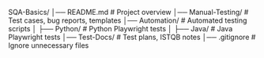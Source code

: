 SQA-Basics/
│── README.md               # Project overview
│── Manual-Testing/         # Test cases, bug reports, templates
│── Automation/             # Automated testing scripts
│   ├── Python/             # Python Playwright tests
│   ├── Java/               # Java Playwright tests
│── Test-Docs/              # Test plans, ISTQB notes
│── .gitignore              # Ignore unnecessary files

